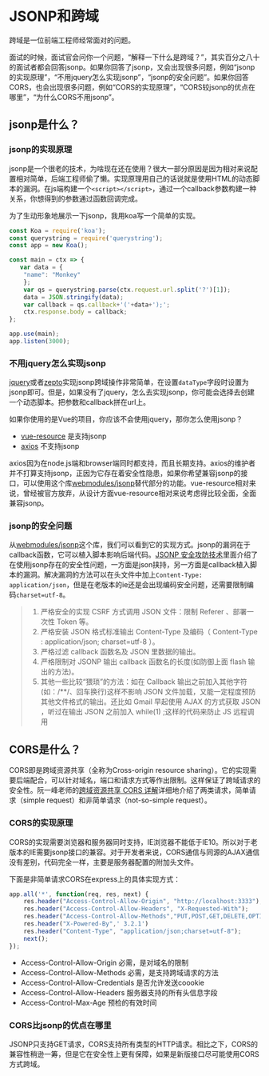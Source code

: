 # JSONP和跨域

跨域是一位前端工程师经常面对的问题。

面试的时候，面试官会问你一个问题，“解释一下什么是跨域？”，其实百分之八十的面试者都会回答jsonp。如果你回答了jsonp，又会出现很多问题，例如“jsonp的实现原理”，“不用jquery怎么实现jsonp”，“jsonp的安全问题”。如果你回答CORS，也会出现很多问题，例如“CORS的实现原理”，“CORS较jsonp的优点在哪里”，“为什么CORS不用jsonp”。

## jsonp是什么？

### jsonp的实现原理

jsonp是一个很老的技术，为啥现在还在使用？很大一部分原因是因为相对来说配置相对简单，后端工程师偷了懒。实现原理用自己的话说就是使用HTML的动态脚本的漏洞。在js端构建一个`<script></script>`，通过一个callback参数构建一种关系，你想得到的参数通过函数回调完成。

为了生动形象地展示一下jsonp，我用koa写一个简单的实现。

```javascript
const Koa = require('koa');
const querystring = require('querystring');
const app = new Koa();

const main = ctx => {
   var data = {
    "name": "Monkey"
    };
    var qs = querystring.parse(ctx.request.url.split('?')[1]);
    data = JSON.stringify(data);
    var callback = qs.callback+'('+data+');';
    ctx.response.body = callback;
};

app.use(main);
app.listen(3000);
```

### 不用jquery怎么实现jsonp

[jquery](https://github.com/jquery/jquery)或者[zepto](https://github.com/madrobby/zepto)实现jsonp跨域操作非常简单，在设置`dataType`字段时设置为jsonp即可。但是，如果没有了jquery，怎么去实现jsonp，你可能会选择去创建一个动态脚本。把参数和callback拼在url上。

如果你使用的是Vue的项目，你应该不会使用jquery，那你怎么使用jsonp？

- [vue-resource](https://github.com/vuejs/vue-resource) 是支持jsonp
- [axios](https://github.com/mzabriskie/axios) 不支持jsonp

axios因为在node.js端和browser端同时都支持，而且长期支持。axios的维护者并不打算支持jsonp，正因为它存在着安全性隐患，如果你希望兼容jsonp的接口，可以使用这个库[webmodules/jsonp](https://github.com/webmodules/jsonp)替代部分的功能。vue-resource相对来说，曾经被官方放弃，从设计方面vue-resource相对来说考虑得比较全面，全面兼容jsonp。

### jsonp的安全问题

从[webmodules/jsonp](https://github.com/webmodules/jsonp)这个库，我们可以看到它的实现方式。jsonp的漏洞在于callback函数，它可以植入脚本影响后端代码。[JSONP 安全攻防技术](http://blog.knownsec.com/2015/03/jsonp_security_technic/)里面介绍了在使用jsonp存在的安全性问题，一方面是json挟持，另一方面是callback植入脚本的漏洞。解决漏洞的方法可以在头文件中加上`Content-Type: application/json`，但是在老版本的ie还是会出现编码安全问题，还需要限制编码`charset=utf-8`。

> 1. 严格安全的实现 CSRF 方式调用 JSON 文件：限制 Referer 、部署一次性 Token 等。
> 2. 严格安装 JSON 格式标准输出 Content-Type 及编码（ Content-Type : application/json; charset=utf-8 ）。
> 3. 严格过滤 callback 函数名及 JSON 里数据的输出。
> 4. 严格限制对 JSONP 输出 callback 函数名的长度(如防御上面 flash 输出的方法)。
> 5. 其他一些比较“猥琐”的方法：如在 Callback 输出之前加入其他字符(如：/**/、回车换行)这样不影响 JSON 文件加载，又能一定程度预防其他文件格式的输出。还比如 Gmail 早起使用 AJAX 的方式获取 JSON ，听过在输出 JSON 之前加入 while(1) ;这样的代码来防止 JS 远程调用

## CORS是什么？

CORS即是跨域资源共享（全称为Cross-origin resource sharing）。它的实现需要后端配合，可以针对域名，端口和请求方式等作出限制。这样保证了跨域请求的安全性。阮一峰老师的[跨域资源共享 CORS 详解](http://www.ruanyifeng.com/blog/2016/04/cors.html)详细地介绍了两类请求，简单请求（simple request）和非简单请求（not-so-simple request）。

### CORS的实现原理

CORS的实现需要浏览器和服务器同时支持，IE浏览器不能低于IE10。所以对于老版本的IE需要jsonp接口的兼容。对于开发者来说，CORS通信与同源的AJAX通信没有差别，代码完全一样，主要是服务器配置的附加头文件。

下面是非简单请求CORS在express上的具体实现方式：

```javascript
app.all('*', function(req, res, next) {
    res.header("Access-Control-Allow-Origin", "http://localhost:3333");
    res.header("Access-Control-Allow-Headers", "X-Requested-With");
    res.header("Access-Control-Allow-Methods","PUT,POST,GET,DELETE,OPTIONS");
    res.header("X-Powered-By",' 3.2.1')
    res.header("Content-Type", "application/json;charset=utf-8");
    next();
});
```

- Access-Control-Allow-Origin 必需，是对域名的限制
- Access-Control-Allow-Methods 必需，是支持跨域请求的方法
- Access-Control-Allow-Credentials 是否允许发送coookie
- Access-Control-Allow-Headers 服务器支持的所有头信息字段
- Access-Control-Max-Age 预检的有效时间

### CORS比jsonp的优点在哪里

JSONP只支持GET请求，CORS支持所有类型的HTTP请求。相比之下，CORS的兼容性稍逊一筹，但是它在安全性上更有保障，如果是新版接口尽可能使用CORS方式跨域。

